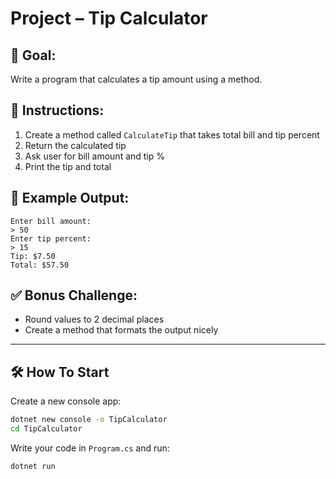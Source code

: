 # Project – Tip Calculator

## 🧠 Goal:
Write a program that calculates a tip amount using a method.

## 🔧 Instructions:
1. Create a method called `CalculateTip` that takes total bill and tip percent
2. Return the calculated tip
3. Ask user for bill amount and tip %
4. Print the tip and total

## 🧪 Example Output:
```
Enter bill amount:
> 50
Enter tip percent:
> 15
Tip: $7.50
Total: $57.50
```

## ✅ Bonus Challenge:
- Round values to 2 decimal places
- Create a method that formats the output nicely

---

## 🛠️ How To Start

Create a new console app:
```bash
dotnet new console -o TipCalculator
cd TipCalculator
```

Write your code in `Program.cs` and run:
```bash
dotnet run
```
